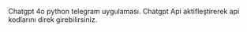 Chatgpt 4o python telegram uygulaması.
Chatgpt Api aktifleştirerek api kodlarını direk girebilirsiniz.
